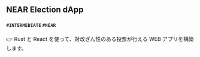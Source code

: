 ## NEAR Election dApp

#### `#INTERMEDIATE` `#NEAR`

👉 Rust と React を使って、対改ざん性のある投票が行える WEB アプリを構築します。